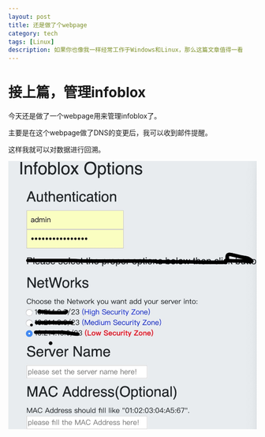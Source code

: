 ```yaml
---
layout: post
title: 还是做了个webpage
category: tech
tags: [Linux]
description: 如果你也像我一样经常工作于Windows和Linux，那么这篇文章值得一看
---
```




# 接上篇，管理infoblox

今天还是做了一个webpage用来管理infoblox了。

主要是在这个webpage做了DNS的变更后，我可以收到邮件提醒。

这样我就可以对数据进行回溯。

![img](/images/tupian/infobloxoption.jpg)